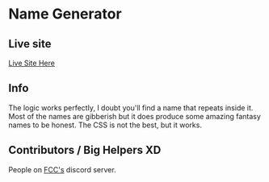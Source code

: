 # Name Generator

## Live site
[Live Site Here](https://uniquelyelite.github.io/NameGenerator/outlineforit.html)

## Info

The logic works perfectly, I doubt you'll find a name that repeats inside it. Most of the names are gibberish but it does produce some amazing fantasy names to be honest. The CSS is not the best, but it works.

## Contributors / Big Helpers XD

People on [FCC's](https://www.freecodecamp.org/) discord server.
